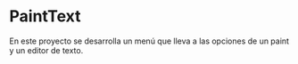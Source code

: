 # PaintText

En este proyecto se desarrolla un menú que lleva a las opciones de un paint y un editor de texto. 
